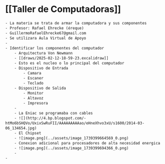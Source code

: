 # [[Taller de Computadoras]]
	- La materia se trata de armar la computadora y sus componentes
	- Profesor: Rafael Ehrecke (éreque)
	- GuillermoRafaelEhrecke67@gmail.com
	- Se utilizara Aula Virtual de Apoyo
	-
	- Identificar los componentes del computador
		- Arquitectura Von Newmann
		- [[draws/2025-02-12-18-59-23.excalidraw]]
		- Esto es el nucleo o lo principal del computador
		- Dispositivo de Entrada
			- Camara
			- Escaner
			- Teclado
		- Dispositivo de Salida
			- Monitor
			- Altavoz
			- Impresora
		-
		- La Eniac se programaba con cables
		- ![](http://4.bp.blogspot.com/-htMo6bSHQVo/UxixSwRuFII/AAAAAAAAAao/eHneXhvo3xU/s1600/2014-03-06_134654.jpg)
		- El Chipset
		- ![image.png](../assets/image_1739399664569_0.png)
		- Conexion adicional para procesadores de alta necesidad energica
		- ![image.png](../assets/image_1739399694366_0.png)
		-
	-